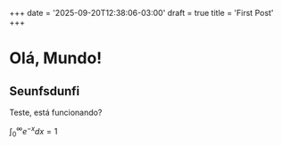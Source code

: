 +++
date = '2025-09-20T12:38:06-03:00'
draft = true
title = 'First Post'
+++


# Olá, Mundo!
## Seunfsdunfi
Teste, está funcionando?


$\int_0^\infty e^{-x} dx = 1$
